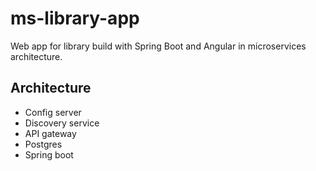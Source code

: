 # ms-library-app
Web app for library build with Spring Boot and Angular in microservices architecture.

## Architecture
- Config server
- Discovery service
- API gateway
- Postgres
- Spring boot